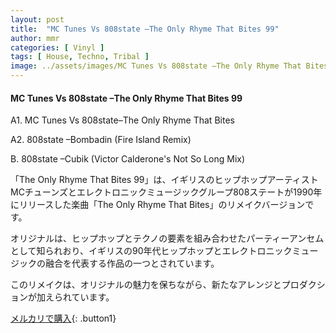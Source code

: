 ```yaml
---
layout: post
title:  "MC Tunes Vs 808state –The Only Rhyme That Bites 99"
author: mmr
categories: [ Vinyl ]
tags: [ House, Techno, Tribal ]
image: ../assets/images/MC Tunes Vs 808state –The Only Rhyme That Bites 99.jpg
---
```


#### MC Tunes Vs 808state –The Only Rhyme That Bites 99

A1. MC Tunes Vs 808state–The Only Rhyme That Bites

A2. 808state –Bombadin (Fire Island Remix)

B. 808state –Cubik (Victor Calderone's Not So Long Mix)

「The Only Rhyme That Bites 99」は、イギリスのヒップホップアーティストMCチューンズとエレクトロニックミュージックグループ808ステートが1990年にリリースした楽曲「The Only Rhyme That Bites」のリメイクバージョンです。

オリジナルは、ヒップホップとテクノの要素を組み合わせたパーティーアンセムとして知られおり、イギリスの90年代ヒップホップとエレクトロニックミュージックの融合を代表する作品の一つとされています。

このリメイクは、オリジナルの魅力を保ちながら、新たなアレンジとプロダクションが加えられています。


[メルカリで購入](https://jp.mercari.com/item/m96097722789){: .button1}

